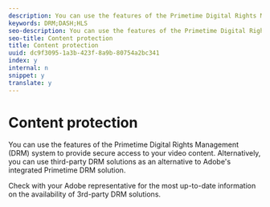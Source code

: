 ```yaml
---
description: You can use the features of the Primetime Digital Rights Management (DRM) system to provide secure access to your video content. Alternatively, you can use third-party DRM solutions as an alternative to Adobe's integrated Primetime DRM solution.
keywords: DRM;DASH;HLS
seo-description: You can use the features of the Primetime Digital Rights Management (DRM) system to provide secure access to your video content. Alternatively, you can use third-party DRM solutions as an alternative to Adobe's integrated Primetime DRM solution.
seo-title: Content protection
title: Content protection
uuid: dc9f3095-1a3b-423f-8a9b-80754a2bc341
index: y
internal: n
snippet: y
translate: y
---
```


# Content protection

You can use the features of the Primetime Digital Rights Management (DRM) system to provide secure access to your video content. Alternatively, you can use third-party DRM solutions as an alternative to Adobe's integrated Primetime DRM solution.

Check with your Adobe representative for the most up-to-date information on the availability of 3rd-party DRM solutions. 
